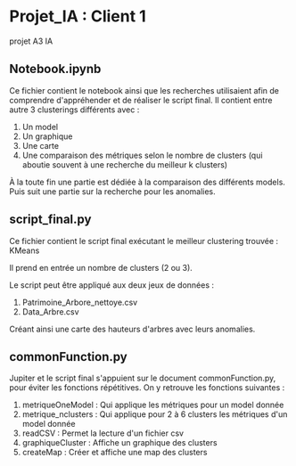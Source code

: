 # Projet_IA : Client 1
projet A3 IA

## Notebook.ipynb
Ce fichier contient le notebook ainsi que les recherches utilisaient afin de comprendre d'appréhender et de réaliser le script final.
Il contient entre autre 3 clusterings différents avec :

1. Un model 
2. Un graphique 
3. Une carte 
4. Une comparaison des métriques selon le nombre de clusters (qui aboutie souvent à une recherche du meilleur k clusters)

À la toute fin une partie est dédiée à la comparaison des différents models.
Puis suit une partie sur la recherche pour les anomalies.

## script_final.py
Ce fichier contient le script final exécutant le meilleur clustering trouvée : KMeans

Il prend en entrée un nombre de clusters (2 ou 3).

Le script peut être appliqué aux deux jeux de données :
1. Patrimoine_Arbore_nettoye.csv
2. Data_Arbre.csv

Créant ainsi une carte des hauteurs d'arbres avec leurs anomalies.

## commonFunction.py
Jupiter et le script final s'appuient sur le document commonFunction.py, 
pour éviter les fonctions répétitives.
On y retrouve les fonctions suivantes :
1. metriqueOneModel : Qui applique les métriques pour un model donnée
2. metrique_nclusters : Qui applique pour 2 à 6 clusters les métriques d'un model donnée
3. readCSV : Permet la lecture d'un fichier csv
4. graphiqueCluster : Affiche un graphique des clusters 
5. createMap : Créer et affiche une map des clusters 


